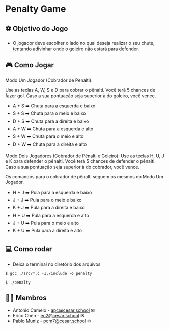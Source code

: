 # Penalty Game

## ⚽ Objetivo do Jogo
- O jogador deve escolher o lado no qual deseja realizar o seu chute, tentando adivinhar onde o goleiro não estará para defender.

## 🎮 Como Jogar
Modo Um Jogador (Cobrador de Penalti):

Use as teclas A, W, S e D para cobrar o pênalti.
Você terá 5 chances de fazer gol. Caso a sua pontuação seja superior à do goleiro, você vence.

 - A + S ➡️ Chuta para a esquerda e baixo
 - S + S ➡️ Chuta para o meio e baixo
 - D + S ➡️ Chuta para a direita e baixo
 - A + W ➡️ Chuta para a esquerda e alto
 - S + W ➡️ Chuta para o meio e alto
 - D + W ➡️ Chuta para a direita e alto

Modo Dois Jogadores (Cobrador de Pênalti e Goleiro):
Use as teclas H, U, J e K para defender o pênalti. Você terá 5 chances de defender o pênalti. Caso a sua pontuação seja superior à do cobrador, você vence.

Os comandos para o cobrador de pênalti seguem os mesmos do Modo Um Jogador.

 - H + J ➡️ Pula para a esquerda e baixo
 - J + J ➡️ Pula para o meio e baixo
 - K + J ➡️ Pula para a direita e baixo
 - H + U ➡️ Pula para a esquerda e alto
 - J + U ➡️ Pula para o meio e alto
 - K + U ➡️ Pula para a direita e alto

## 💻 Como rodar
- Deixa o terminal no diretório dos arquivos

```
$ gcc ./src/*.c -I./include -o penalty
```
```
$ ./penalty
```
## 👩‍💻 Membros 
- Antonio Camelo - apc@cesar.school ✉
- Erico Chen - ec2@cesar.school ✉
- Pablo Muniz - pcm7@cesar.school ✉
